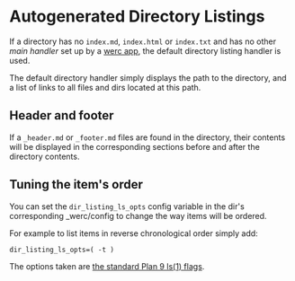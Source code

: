 Autogenerated Directory Listings
================================

If a directory has no `index.md`, `index.html` or `index.txt` and has no other
*main handler* set up by a [werc app](/apps/), the default directory listing
handler is used.

The default directory handler simply displays the path to the directory, and a
list of links to all files and dirs located at this path.


Header and footer
-----------------

If a `_header.md` or `_footer.md` files are found in the directory, their
contents will be displayed in the corresponding sections before and after
the directory contents.


Tuning the item's order
------------------------

You can set the `dir_listing_ls_opts` config variable in the dir's corresponding _werc/config to change the way items will be ordered.

For example to list items in reverse chronological order simply add:

    dir_listing_ls_opts=( -t )

The options taken are [the standard Plan 9 ls(1) flags](http://man.cat-v.org/plan_9/1/ls).
